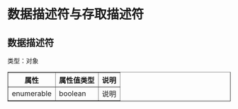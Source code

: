 # 数据描述符与存取描述符

<h2>数据描述符</h2>
类型：对象   <br/>
<table border="1">
    <thead border="1">
        <tr>
        <th>属性</th>
        <th>属性值类型</th>
        <th>说明</th>
        </tr>
    </thead>
    <tbody>
        <tr>
            <td>enumerable</td>
            <td>boolean</td>
            <td>说明</td>
        </tr>
    </tbody>
</table>